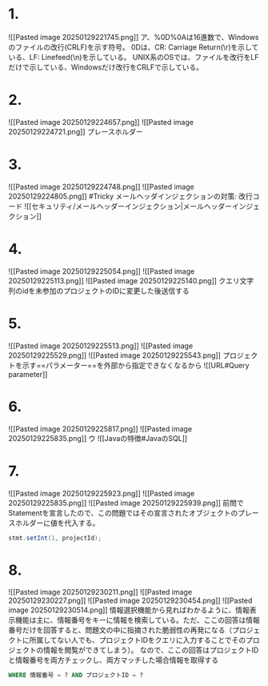 # 1.
![[Pasted image 20250129221745.png]]
ア、%0D%0Aは16進数で、Windowsのファイルの改行(CRLF)を示す符号。
0Dは、CR: Carriage Return(\r)を示している、LF: Linefeed(\n)を示している。
UNIX系のOSでは、ファイルを改行をLFだけで示している、Windowsだけ改行をCRLFで示している。

# 2.
![[Pasted image 20250129224657.png]]
![[Pasted image 20250129224721.png]]
プレースホルダー

# 3.
![[Pasted image 20250129224748.png]]
![[Pasted image 20250129224805.png]]
#Tricky メールヘッダインジェクションの対策: 改行コード
![[セキュリティ/メールヘッダーインジェクション|メールヘッダーインジェクション]]
# 4.
![[Pasted image 20250129225054.png]]
![[Pasted image 20250129225113.png]]
![[Pasted image 20250129225140.png]]
クエリ文字列のidを未参加のプロジェクトのIDに変更した後送信する

# 5.
![[Pasted image 20250129225513.png]]
![[Pasted image 20250129225529.png]]
![[Pasted image 20250129225543.png]]
プロジェクトを示す==パラメーター==を外部から指定できなくなるから
![[URL#Query parameter]]

# 6.
![[Pasted image 20250129225817.png]]
![[Pasted image 20250129225835.png]]
ウ
![[Javaの特徴#JavaのSQL]]

# 7.
![[Pasted image 20250129225923.png]]
![[Pasted image 20250129225835.png]]
![[Pasted image 20250129225939.png]]
前問でStatementを宣言したので、この問題ではその宣言されたオブジェクトのプレースホルダーに値を代入する。
```java
stmt.setInt(1, projectId);
```

# 8.
![[Pasted image 20250129230211.png]]
![[Pasted image 20250129230227.png]]
![[Pasted image 20250129230454.png]]
![[Pasted image 20250129230514.png]]
情報選択機能から見ればわかるように、情報表示機能は主に、情報番号をキーに情報を検索している。ただ、ここの回答は情報番号だけを回答すると、問題文の中に指摘された脆弱性の再発になる（プロジェクトに所属してない人でも、プロジェクトIDをクエリに入力することでそのプロジェクトの情報を閲覧ができてしまう）。
なので、ここの回答はプロジェクトIDと情報番号を両方チェックし、両方マッチした場合情報を取得する
```SQL
WHERE 情報番号 = ? AND プロジェクトID = ?
```